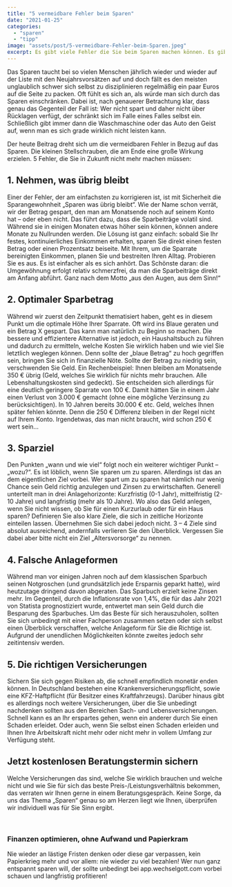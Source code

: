 ```yaml
---
title: "5 vermeidbare Fehler beim Sparen"
date: "2021-01-25"
categories: 
  - "sparen"
  - "tipp"
image: "assets/post/5-vermeidbare-Fehler-beim-Sparen.jpeg"
excerpt: Es gibt viele Fehler die Sie beim Sparen machen können. Es gibt aber mindestens genauso viele Fehler, die Sie vermeiden können. Wir haben uns für Sie mit den häufigsten Fehlern, die Sparern unterlaufen, auseinandergesetzt und nach Lösungswegen gesucht
---
```



Das Sparen taucht bei so vielen Menschen jährlich wieder und wieder auf der Liste mit den Neujahrsvorsätzen auf und doch fällt es den meisten unglaublich schwer sich selbst zu disziplinieren regelmäßig ein paar Euros auf die Seite zu packen. Oft fühlt es sich an, als würde man sich durch das Sparen einschränken. Dabei ist, nach genauerer Betrachtung klar, dass genau das Gegenteil der Fall ist: Wer nicht spart und daher nicht über Rücklagen verfügt, der schränkt sich im Falle eines Falles selbst ein. Schließlich gibt immer dann die Waschmaschine oder das Auto den Geist auf, wenn man es sich grade wirklich nicht leisten kann.

Der heute Beitrag dreht sich um die vermeidbaren Fehler in Bezug auf das Sparen. Die kleinen Stellschrauben, die am Ende eine große Wirkung erzielen. 5 Fehler, die Sie in Zukunft nicht mehr machen müssen:

## 1\. Nehmen, was übrig bleibt

Einer der Fehler, der am einfachsten zu korrigieren ist, ist mit Sicherheit die Sparangewohnheit „Sparen was übrig bleibt“. Wie der Name schon verrät, wir der Betrag gespart, den man am Monatsende noch auf seinem Konto hat – oder eben nicht. Das führt dazu, dass die Sparbeiträge volatil sind. Während sie in einigen Monaten etwas höher sein können, können andere Monate zu Nullrunden werden. Die Lösung ist ganz einfach: sobald Sie Ihr festes, kontinuierliches Einkommen erhalten, sparen Sie direkt einen festen Betrag oder einen Prozentsatz beiseite. Mit Ihrem, um die Sparrate bereinigten Einkommen, planen Sie und bestreiten Ihren Alltag. Probieren Sie es aus. Es ist einfacher als es sich anhört. Das Schönste daran: die Umgewöhnung erfolgt relativ schmerzfrei, da man die Sparbeiträge direkt am Anfang abführt. Ganz nach dem Motto „aus den Augen, aus dem Sinn!“

## 2\. Optimaler Sparbetrag

Während wir zuerst den Zeitpunkt thematisiert haben, geht es in diesem Punkt um die optimale Höhe Ihrer Sparrate. Oft wird ins Blaue geraten und ein Betrag X gespart. Das kann man natürlich zu Beginn so machen. Die bessere und effizientere Alternative ist jedoch, ein Haushaltsbuch zu führen und dadurch zu ermitteln, welche Kosten Sie wirklich haben und wie viel Sie letztlich weglegen können. Denn sollte der „blaue Betrag“ zu hoch gegriffen sein, bringen Sie sich in finanzielle Nöte. Sollte der Betrag zu niedrig sein, verschwenden Sie Geld. Ein Rechenbeispiel: Ihnen bleiben am Monatsende 350 € übrig (Geld, welches Sie wirklich für nichts mehr brauchen. Alle Lebenshaltungskosten sind gedeckt). Sie entscheiden sich allerdings für eine deutlich geringere Sparrate von 100 €. Damit hätten Sie in einem Jahr einen Verlust von 3.000 € gemacht (ohne eine mögliche Verzinsung zu berücksichtigen). In 10 Jahren bereits 30.000 € etc. Geld, welches Ihnen später fehlen könnte. Denn die 250 € Differenz bleiben in der Regel nicht auf Ihrem Konto. Irgendetwas, das man nicht braucht, wird schon 250 € wert sein…

## 3\. Sparziel

Den Punkten „wann und wie viel“ folgt noch ein weiterer wichtiger Punkt – „wozu?“. Es ist löblich, wenn Sie sparen um zu sparen. Allerdings ist das an dem eigentlichen Ziel vorbei. Wer spart um zu sparen hat nämlich nur wenig Chance sein Geld richtig anzulegen und Zinsen zu erwirtschaften. Generell unterteilt man in drei Anlagehorizonte: Kurzfristig (0-1 Jahr), mittelfristig (2-10 Jahre) und langfristig (mehr als 10 Jahre). Wo also das Geld anlegen, wenn Sie nicht wissen, ob Sie für einen Kurzurlaub oder für ein Haus sparen? Definieren Sie also klare Ziele, die sich in zeitliche Horizonte einteilen lassen. Übernehmen Sie sich dabei jedoch nicht. 3 – 4 Ziele sind absolut ausreichend, andernfalls verlieren Sie den Überblick. Vergessen Sie dabei aber bitte nicht ein Ziel „Altersvorsorge“ zu nennen.

## 4\. Falsche Anlageformen

Während man vor einigen Jahren noch auf dem klassischen Sparbuch seinen Notgroschen (und grundsätzlich jede Ersparnis geparkt hatte), wird heutzutage dringend davon abgeraten. Das Sparbuch erzielt keine Zinsen mehr. Im Gegenteil, durch die Inflationsrate von 1,4%, die für das Jahr 2021 von Statista prognostiziert wurde, entwertet man sein Geld durch die Besparung des Sparbuches. Um das Beste für sich herauszuholen, sollten Sie sich unbedingt mit einer Fachperson zusammen setzen oder sich selbst einen Überblick verschaffen, welche Anlageform für Sie die Richtige ist. Aufgrund der unendlichen Möglichkeiten könnte zweites jedoch sehr zeitintensiv werden.

## 5\. Die richtigen Versicherungen

Sichern Sie sich gegen Risiken ab, die schnell empfindlich monetär enden können. In Deutschland bestehen eine Krankenversicherungspflicht, sowie eine KFZ-Haftpflicht (für Besitzer eines Kraftfahrzeugs). Darüber hinaus gibt es allerdings noch weitere Versicherungen, über die Sie unbedingt nachdenken sollten aus den Bereichen Sach- und Lebensversicherungen. Schnell kann es an Ihr erspartes gehen, wenn ein anderer durch Sie einen Schaden erleidet. Oder auch, wenn Sie selbst einen Schaden erleiden und Ihnen Ihre Arbeitskraft nicht mehr oder nicht mehr in vollem Umfang zur Verfügung steht.


## Jetzt kostenlosen Beratungstermin sichern

Welche Versicherungen das sind, welche Sie wirklich brauchen und welche nicht und wie Sie für sich das beste Preis-/Leistungsverhältnis bekommen, das verraten wir Ihnen gerne in einem Beratungsgespräch. Keine Sorge, da uns das Thema „Sparen“ genau so am Herzen liegt wie Ihnen, überprüfen wir individuell was für Sie Sinn ergibt.


<br>

### Finanzen optimieren, ohne Aufwand und Papierkram

Nie wieder an lästige Fristen denken oder diese gar verpassen, kein Papierkrieg mehr und vor allem: nie wieder zu viel
bezahlen! Wer nun ganz entspannt sparen will, der sollte unbedingt bei app.wechselgott.com vorbei schauen und
langfristig profitieren!
